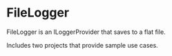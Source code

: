# FileLogger

FileLogger is an ILoggerProvider that saves to a flat file.

Includes two projects that provide sample use cases.
